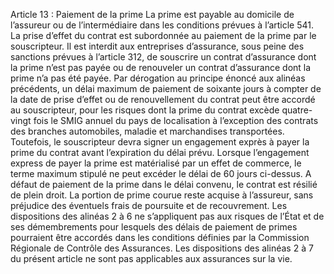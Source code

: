 Article 13 : Paiement de la prime
La prime est payable au domicile de l’assureur ou de l’intermédiaire dans les conditions prévues à l’article 541.
La prise d’effet du contrat est subordonnée au paiement de la prime par le souscripteur.
Il est interdit aux entreprises d’assurance, sous peine des sanctions prévues à l’article 312, de souscrire un contrat d’assurance dont la prime n’est pas payée ou de renouveler un contrat d’assurance dont la prime n’a pas été payée.
Par dérogation au principe énoncé aux alinéas précédents, un délai maximum de paiement de soixante jours à compter de la date de prise d’effet ou de renouvellement du contrat peut être accordé au souscripteur, pour les risques dont la prime du contrat excède quatre-vingt fois le SMIG annuel du pays de localisation à l’exception des contrats des branches automobiles, maladie et marchandises transportées.
Toutefois, le souscripteur devra signer un engagement exprès à payer la prime du contrat avant l’expiration du délai prévu. Lorsque l’engagement express de payer la prime est matérialisé par un effet de commerce, le terme maximum stipulé ne peut excéder le délai de 60 jours ci-dessus.
A défaut de paiement de la prime dans le délai convenu, le contrat est résilié de plein droit. La portion de prime courue reste acquise à l’assureur, sans préjudice des éventuels frais de poursuite et de recouvrement.
Les dispositions des alinéas 2 à 6 ne s’appliquent pas aux risques de l’État et de ses démembrements pour lesquels des délais de paiement de primes pourraient être accordés dans les conditions définies par la Commission Régionale de Contrôle des Assurances.
Les dispositions des alinéas 2 à 7 du présent article ne sont pas applicables aux assurances sur la vie.